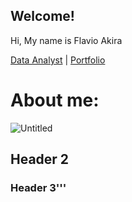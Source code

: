 
## Welcome!

Hi, My name is Flavio Akira

[Data Analyst](https://www.linkedin.com/in/flavio-akira/?locale=en_US) | [Portfolio](https://github.com/flaakira)


# About me:

![Untitled](https://user-images.githubusercontent.com/60953136/113512056-252b0300-9520-11eb-89f6-fdecee62d852.png)

## Header 2
### Header 3'''

